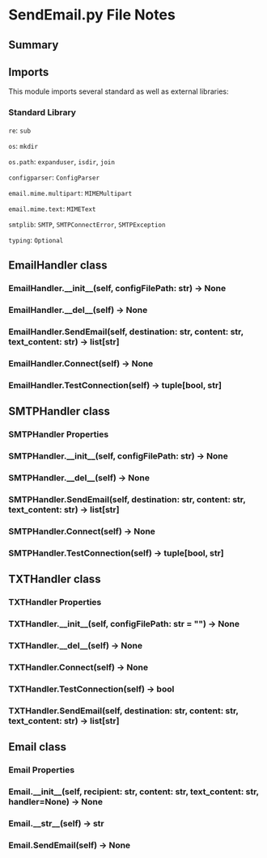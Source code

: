 # SendEmail.py File Notes #

## Summary ##

## Imports ##

This module imports several standard as well as external libraries:

### Standard Library ###

`re`: `sub`

`os`: `mkdir`

`os.path`: `expanduser`, `isdir`, `join`

`configparser`: `ConfigParser`

`email.mime.multipart`: `MIMEMultipart`

`email.mime.text`: `MIMEText`

`smtplib`: `SMTP`, `SMTPConnectError`, `SMTPException`

`typing`: `Optional`

## EmailHandler class ##

### EmailHandler.\_\_init\_\_(self, configFilePath: str) -> None ###

### EmailHandler.\_\_del\_\_(self) -> None ###

### EmailHandler.SendEmail(self, destination: str, content: str, text_content: str) -> list\[str\] ###

### EmailHandler.Connect(self) -> None ###

### EmailHandler.TestConnection(self) -> tuple\[bool, str\] ###

## SMTPHandler class ##

### SMTPHandler Properties ###

### SMTPHandler.\_\_init\_\_(self, configFilePath: str) -> None ###

### SMTPHandler.\_\_del\_\_(self) -> None ###

### SMTPHandler.SendEmail(self, destination: str, content: str, text_content: str) -> list\[str\] ###

### SMTPHandler.Connect(self) -> None ###

### SMTPHandler.TestConnection(self) -> tuple\[bool, str\] ###

## TXTHandler class ##

### TXTHandler Properties ###

### TXTHandler.\_\_init\_\_(self, configFilePath: str = "") -> None ###

### TXTHandler.\_\_del\_\_(self) -> None ###

### TXTHandler.Connect(self) -> None ###

### TXTHandler.TestConnection(self) -> bool ###

### TXTHandler.SendEmail(self, destination: str, content: str, text_content: str) -> list\[str\] ###

## Email class ##

### Email Properties ###

### Email.\_\_init\_\_(self, recipient: str, content: str, text_content: str, handler=None) -> None ###

### Email.\_\_str\_\_(self) -> str ###

### Email.SendEmail(self) -> None ###
